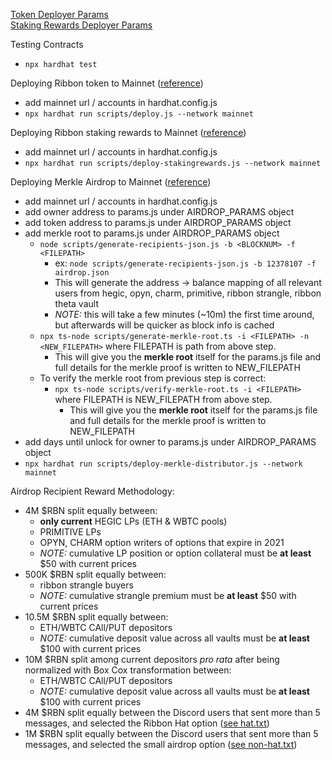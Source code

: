 [Token Deployer Params](https://github.com/ribbon-finance/token/blob/18883f75335af47844f64c13744bdcf95445f6db/params.js#L5) \
[Staking Rewards Deployer Params](https://github.com/ribbon-finance/token/blob/18883f75335af47844f64c13744bdcf95445f6db/params.js#L16)


Testing Contracts

* `npx hardhat test`

Deploying Ribbon token to Mainnet ([reference](https://hardhat.org/tutorial/deploying-to-a-live-network.html))

* add mainnet url / accounts in hardhat.config.js
* `npx hardhat run scripts/deploy.js --network mainnet`

Deploying Ribbon staking rewards to Mainnet ([reference](https://hardhat.org/tutorial/deploying-to-a-live-network.html))

* add mainnet url / accounts in hardhat.config.js
* `npx hardhat run scripts/deploy-stakingrewards.js --network mainnet`

Deploying Merkle Airdrop to Mainnet ([reference](https://hardhat.org/tutorial/deploying-to-a-live-network.html))

* add mainnet url / accounts in hardhat.config.js
* add owner address to params.js under AIRDROP_PARAMS object
* add token address to params.js under AIRDROP_PARAMS object
* add merkle root to params.js under AIRDROP_PARAMS object
  * `node scripts/generate-recipients-json.js -b <BLOCKNUM> -f <FILEPATH>` 
      * ex: `node scripts/generate-recipients-json.js -b 12378107 -f airdrop.json`
      * This will generate the address -> balance mapping of all relevant users 
        from hegic, opyn, charm, primitive, ribbon strangle, ribbon theta vault
      * _NOTE:_ this will take a few minutes (~10m) the first time around, but afterwards will be quicker as 
        block info is cached
  * `npx ts-node scripts/generate-merkle-root.ts -i <FILEPATH> -n <NEW_FILEPATH>` where FILEPATH is path from above step. 
      * This will give you the **merkle root** itself for the params.js file 
         and full details for the merkle proof is written to NEW_FILEPATH
  * To verify the merkle root from previous step is correct:
    * `npx ts-node scripts/verify-merkle-root.ts -i <FILEPATH>` where FILEPATH is NEW_FILEPATH from above step. 
       *  This will give you the **merkle root** itself for the params.js file 
          and full details for the merkle proof is written to NEW_FILEPATH
* add days until unlock for owner to params.js under AIRDROP_PARAMS object
* `npx hardhat run scripts/deploy-merkle-distributor.js --network mainnet`

Airdrop Recipient Reward Methodology:

* 4M $RBN split equally between:
    * **only current** HEGIC LPs (ETH & WBTC pools)
    * PRIMITIVE LPs
    * OPYN, CHARM option writers of options that expire in 2021
    * _NOTE:_ cumulative LP position or option collateral must be **at least** $50 with current prices
* 500K $RBN split equally between:
    * ribbon strangle buyers
    * _NOTE:_ cumulative strangle premium must be **at least** $50 with current prices
* 10.5M $RBN split equally between:
    * ETH/WBTC CAll/PUT depositors
    * _NOTE:_ cumulative deposit value across all vaults must be **at least** $100 with current prices
* 10M $RBN split among current depositors _pro rata_ after being normalized with Box Cox transformation between:
    * ETH/WBTC CAll/PUT depositors
    * _NOTE:_ cumulative deposit value across all vaults must be **at least** $100 with current prices
* 4M $RBN split equally between the Discord users that sent more than 5 messages, and selected the Ribbon Hat option ([see hat.txt](https://github.com/ribbon-finance/token/blob/main/discord-users/hat.txt))
* 1M $RBN split equally between the Discord users that sent more than 5 messages, and selected the small airdrop option ([see non-hat.txt](https://github.com/ribbon-finance/token/blob/main/discord-users/non-hat.txt))
